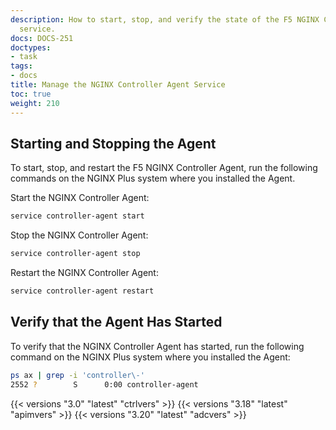 ```yaml
---
description: How to start, stop, and verify the state of the F5 NGINX Controller Agent
  service.
docs: DOCS-251
doctypes:
- task
tags:
- docs
title: Manage the NGINX Controller Agent Service
toc: true
weight: 210
---
```


## Starting and Stopping the Agent

To start, stop, and restart the F5 NGINX Controller Agent, run the following commands on the NGINX Plus system where you installed the Agent.

Start the NGINX Controller Agent:

```bash
service controller-agent start
```

Stop the NGINX Controller Agent:

```bash
service controller-agent stop
```

Restart the NGINX Controller Agent:

```bash
service controller-agent restart
```

## Verify that the Agent Has Started

To verify that the NGINX Controller Agent has started, run the following command on the NGINX Plus system where you installed the Agent:

```bash
ps ax | grep -i 'controller\-'
2552 ?        S      0:00 controller-agent
```

{{< versions "3.0" "latest" "ctrlvers" >}}
{{< versions "3.18" "latest" "apimvers" >}}
{{< versions "3.20" "latest" "adcvers" >}}
